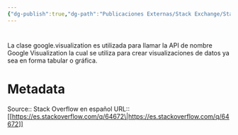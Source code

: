 ```yaml
---
{"dg-publish":true,"dg-path":"Publicaciones Externas/Stack Exchange/Stack Overflow en español/es.stackoverflow.com-64672.md","permalink":"/publicaciones-externas/stack-exchange/stack-overflow-en-espanol/es-stackoverflow-com-64672/","hide":true,"noteIcon":"default","created":"2024-04-03T12:49:10.592-06:00","updated":"2024-04-05T16:43:50.027-06:00"}
---
```


# 

La clase google.visualization es utilizada para llamar la API de nombre Google Visualization la cual se utiliza para crear visualizaciones de datos ya sea en forma tabular o gráfica.

# Metadata
Source:: Stack Overflow en español
URL:: [[https://es.stackoverflow.com/q/64672\|https://es.stackoverflow.com/q/64672]]

